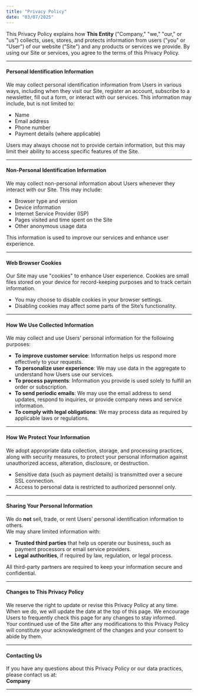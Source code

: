 ```yaml
---
title: "Privacy Policy"
date: "03/07/2025"
---
```


This Privacy Policy explains how **This Entity** ("Company," "we," "our," or "us") collects, uses, stores, and protects information from users ("you" or "User") of our website ("Site") and any products or services we provide. By using our Site or services, you agree to the terms of this Privacy Policy.

---

#### Personal Identification Information
We may collect personal identification information from Users in various ways, including when they visit our Site, register an account, subscribe to a newsletter, fill out a form, or interact with our services. This information may include, but is not limited to:
- Name  
- Email address  
- Phone number  
- Payment details (where applicable)

Users may always choose not to provide certain information, but this may limit their ability to access specific features of the Site.

---

#### Non-Personal Identification Information
We may collect non-personal information about Users whenever they interact with our Site. This may include:
- Browser type and version  
- Device information  
- Internet Service Provider (ISP)  
- Pages visited and time spent on the Site  
- Other anonymous usage data

This information is used to improve our services and enhance user experience.

---

#### Web Browser Cookies
Our Site may use "cookies" to enhance User experience. Cookies are small files stored on your device for record-keeping purposes and to track certain information.  
- You may choose to disable cookies in your browser settings.  
- Disabling cookies may affect some parts of the Site’s functionality.

---

#### How We Use Collected Information
We may collect and use Users’ personal information for the following purposes:
- **To improve customer service**: Information helps us respond more effectively to your requests.  
- **To personalize user experience**: We may use data in the aggregate to understand how Users use our services.  
- **To process payments**: Information you provide is used solely to fulfill an order or subscription.  
- **To send periodic emails**: We may use the email address to send updates, respond to inquiries, or provide company news and service information.  
- **To comply with legal obligations**: We may process data as required by applicable laws or regulations.

---

#### How We Protect Your Information
We adopt appropriate data collection, storage, and processing practices, along with security measures, to protect your personal information against unauthorized access, alteration, disclosure, or destruction.  
- Sensitive data (such as payment details) is transmitted over a secure SSL connection.  
- Access to personal data is restricted to authorized personnel only.

---

#### Sharing Your Personal Information
We do **not** sell, trade, or rent Users’ personal identification information to others.  
We may share limited information with:
- **Trusted third parties** that help us operate our business, such as payment processors or email service providers.  
- **Legal authorities**, if required by law, regulation, or legal process.  

All third-party partners are required to keep your information secure and confidential.

---

#### Changes to This Privacy Policy
We reserve the right to update or revise this Privacy Policy at any time. When we do, we will update the date at the top of this page. We encourage Users to frequently check this page for any changes to stay informed.  
Your continued use of the Site after any modifications to this Privacy Policy will constitute your acknowledgment of the changes and your consent to abide by them.

---

#### Contacting Us
If you have any questions about this Privacy Policy or our data practices, please contact us at:  
**Company**  

---
